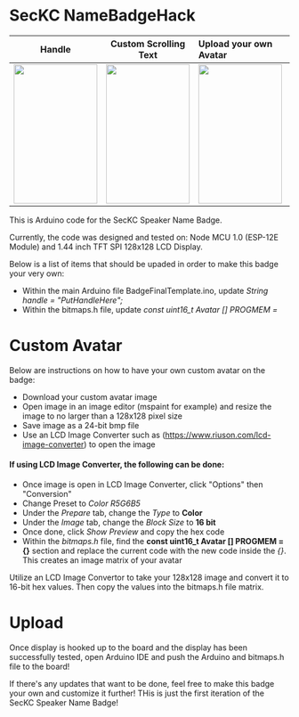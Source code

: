 # SecKC NameBadgeHack

Handle             |  Custom Scrolling Text          | Upload your own Avatar     | SecKC Logos
:-------------------------:|:-------------------------:|:-------|:-----------------------:
<img src="https://i.ibb.co/zPGZ5xZ/IMG-3414.png" width="150" height="250">  |  <img src="https://i.ibb.co/Yp4c6DH/IMG-3415.png" width="150" height="250"> | <img src="https://i.ibb.co/f8Y6bCz/IMG-3413.png" width="150" height="250"> | <img src="https://i.ibb.co/sFLQRhd/IMG-3412.png" width="150" height="250">

This is Arduino code for the SecKC Speaker Name Badge.

Currently, the code was designed and tested on: Node MCU 1.0 (ESP-12E Module) and 1.44 inch TFT SPI 128x128 LCD Display.

Below is a list of items that should be upaded in order to make this badge your very own:
* Within the main Arduino file BadgeFinalTemplate.ino, update *String handle = "PutHandleHere";*
* Within the bitmaps.h file, update *const uint16_t Avatar [] PROGMEM =* 
  
# Custom Avatar
Below are instructions on how to have your own custom avatar on the badge:

* Download your custom avatar image
* Open image in an image editor (mspaint for example) and resize the image to no larger than a 128x128 pixel size
* Save image as a 24-bit bmp file
* Use an LCD Image Converter such as (https://www.riuson.com/lcd-image-converter) to open the image
#### If using LCD Image Converter, the following can be done:
* Once image is open in LCD Image Converter, click "Options" then "Conversion"
* Change Preset to *Color R5G6B5*
* Under the *Prepare* tab, change the *Type* to **Color**
* Under the *Image* tab, change the *Block Size* to **16 bit**
* Once done, click *Show Preview* and copy the hex code
* Within the *bitmaps.h* file, find the  **const uint16_t Avatar [] PROGMEM = {}** section and replace the current code with the new code inside the *{}*. This creates an image matrix of your avatar

Utilize an LCD Image Convertor to take your 128x128 image and convert it to 16-bit hex values. Then copy the values into the bitmaps.h file matrix.

# Upload

Once display is hooked up to the board and the display has been successfully tested, open Arduino IDE and push the Arduino and bitmaps.h file to the board!

If there's any updates that want to be done, feel free to make this badge your own and customize it further! THis is just the first iteration of the SecKC Speaker Name Badge!
